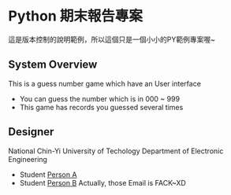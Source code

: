# Python 期末報告專案
這是版本控制的說明範例，所以這個只是一個小小的PY範例專案喔~

## System Overview
This is a guess number game which have an User interface
- You can guess the number which is in 000 ~ 999
- This game has records you guessed several times

## Designer
National Chin-Yi University of Techology Department of Electronic Engineering
- Student [Person A](mailto:personA@e613.ncut.edu.tw)
- Student [Person B](mailto:personA@e613.ncut.edu.tw)
Actually, those Email is FACK~XD